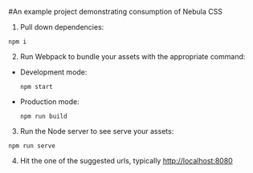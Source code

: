 #An example project demonstrating consumption of Nebula CSS

1. Pull down dependencies:

  ```
  npm i
  ```
2. Run Webpack to bundle your assets with the appropriate command:
  * Development mode:

    ```
    npm start
    ```
  * Production mode:

    ```
    npm run build
    ```

3. Run the Node server to see serve your assets:
  ```
  npm run serve
  ```
4. Hit the one of the suggested urls, typically [http://localhost:8080](http://localhost:8080)
